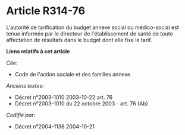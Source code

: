 # Article R314-76

L'autorité de tarification du budget annexe social ou médico-social est tenue informée par le directeur de l'établissement de
santé de toute affectation de résultats dans le budget dont elle fixe le tarif.

**Liens relatifs à cet article**

_Cite_:

  - Code de l'action sociale et des familles annexe

_Anciens textes_:

  - Décret n°2003-1010 2003-10-22 art. 76
  - Décret n°2003-1010 du 22 octobre 2003 - art. 76 (Ab)

_Codifié par_:

  - Décret n°2004-1136 2004-10-21
